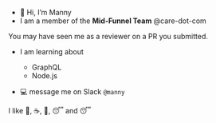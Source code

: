 - 👋 Hi, I’m Manny
- I am a member of the **Mid-Funnel Team** @care-dot-com

You may have seen me as a reviewer on a PR you submitted.

  - I am learning about
    - GraphQL
    - Node.js
  
-  💻 message me on Slack `@manny`

I like 🌮, ☕, 🥞, 😴 and 😴





<!---
MannyPamintuan/MannyPamintuan is a ✨ special ✨ repository because its `README.md` (this file) appears on your GitHub profile.
You can click the Preview link to take a look at your changes.
--->
